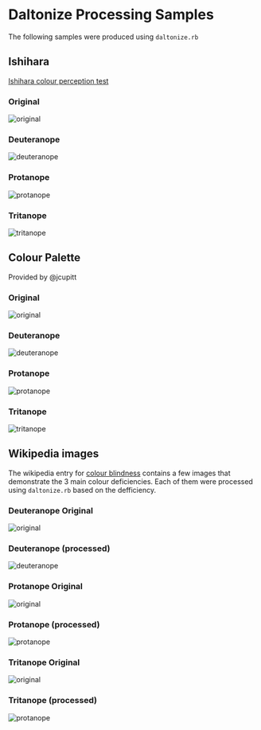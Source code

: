 # Daltonize Processing Samples

The following samples were produced using `daltonize.rb`

## Ishihara

[Ishihara colour perception test](https://en.wikipedia.org/wiki/Ishihara_color_test)

### Original
![original](images/ishihara.png)

### Deuteranope
![deuteranope](images/ishihara_deuternaope.png)

### Protanope
![protanope](images/ishihara_protanope.png)

### Tritanope
![tritanope](images/ishihara_tritanope.png)

## Colour Palette

Provided by @jcupitt

### Original
![original](images/macbeth.jpg)

### Deuteranope
![deuteranope](images/macbeth_deuternaope.jpg)

### Protanope
![protanope](images/macbeth_protanope.jpg)

### Tritanope
![tritanope](images/macbeth_tritanope.jpg)

## Wikipedia images

The wikipedia entry for [colour blindness](https://en.wikipedia.org/wiki/Colorblindness) contains a few images that
demonstrate the 3 main colour deficiencies. Each of them were processed using `daltonize.rb` based on the defficiency.

### Deuteranope Original
![original](images/Colorblind4.png)

### Deuteranope (processed)
![deuteranope](images/Colorblind4_deuteranope.png)

### Protanope Original
![original](images/Colorblind3.png)

### Protanope (processed)
![protanope](images/Colorblind3_protanope.png)

### Tritanope Original
![original](images/Colorblind5.png)

### Tritanope (processed)
![protanope](images/Colorblind5_tritanope.png)
